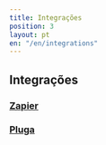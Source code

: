 ```yaml
---
title: Integrações
position: 3
layout: pt
en: "/en/integrations"
---
```


## Integrações

### [Zapier](/integrations/zapier)

### [Pluga](/integrations/pluga)